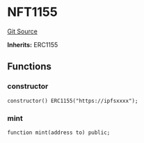 # NFT1155
[Git Source](https://github.com/Crossbell-Box/Crossbell-Contracts/blob/7fb0a111be44c9c39adc514360ef463c6a04b62a/contracts/mocks/NFT.sol)

**Inherits:**
ERC1155


## Functions
### constructor


```solidity
constructor() ERC1155("https://ipfsxxxx");
```

### mint


```solidity
function mint(address to) public;
```

